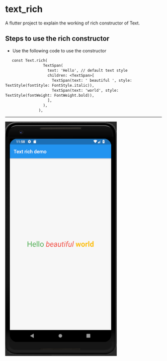 # text_rich

A flutter project to explain the working of rich constructor of Text.

## Steps to use the rich constructor

 - Use the following code to use the constructor

 ```
    const Text.rich(
                  TextSpan(
                    text: 'Hello', // default text style
                    children: <TextSpan>[
                      TextSpan(text: ' beautiful ', style: TextStyle(fontStyle: FontStyle.italic)),
                      TextSpan(text: 'world', style: TextStyle(fontWeight: FontWeight.bold)),
                    ],
                  ),
                ),

 ```

<hr>

 ![](./screenshot/screen.png)